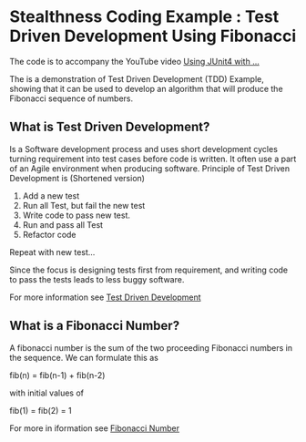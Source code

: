 # Stealthness Coding Example : Test Driven Development Using Fibonacci
The code is to accompany the YouTube video [Using JUnit4 with ...](https://www.youtube.com/watch?v=b3cIRsVPLR4) 

The is a demonstration of Test Driven Development (TDD) Example, showing that it can be used to develop an algorithm 
that will produce the Fibonacci sequence of numbers.

## What is Test Driven Development?

Is a Software development process and uses short development cycles turning requirement into test cases before code is written.
 It often use a part of an Agile environment when producing software. Principle of Test Driven Development is (Shortened version)
 
 1. Add a new test
 2. Run all Test, but fail the new test
 3. Write code to pass new test.
 4. Run and pass all Test
 5. Refactor code
 
Repeat with new test...

Since the focus is designing tests first from requirement, and writing code to pass the tests leads to less buggy software.

For more information see [Test Driven Development](https://en.wikipedia.org/wiki/Test-driven_development)

## What is a Fibonacci Number?

A fibonacci number is the sum of the two proceeding Fibonacci numbers in the sequence. We can formulate this as 

fib(n) = fib(n-1) + fib(n-2)

with initial values of 

fib(1) = fib(2) = 1

For more in iformation see [Fibonacci Number](https://en.wikipedia.org/wiki/Fibonacci_number )
